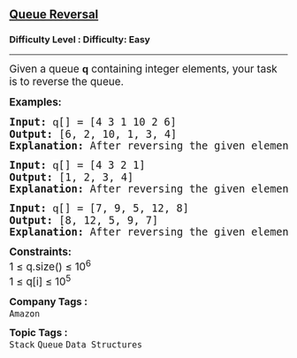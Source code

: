 <h2><a href="https://www.geeksforgeeks.org/problems/queue-reversal/1?page=1&category=Stack&difficulty=Easy&status=unsolved&sortBy=accuracy">Queue Reversal</a></h2><h3>Difficulty Level : Difficulty: Easy</h3><hr><div class="problems_problem_content__Xm_eO"><p><span style="font-size: 14pt;">Given a queue <span style="font-family: Arial;"><span style="white-space-collapse: preserve; background-color: #ffffff;"><strong>q </strong></span></span>containing integer elements, your task is to reverse the queue.</span></p>
<p><span style="font-size: 14pt;"><strong>Examples:</strong></span></p>
<pre><span style="font-size: 14pt;"><strong>Input: </strong><span style="font-family: Arial; text-wrap-mode: wrap; background-color: #ffffff;">q</span>[] = [4 3 1 10 2 6]
<strong>Output: </strong>[6, 2, 10, 1, 3, 4]
<strong>Explanation: </strong>After reversing the given elements of the queue, the resultant queue will be 6 2 10 1 3 4.
</span></pre>
<pre><span style="font-size: 14pt;"><strong>Input: </strong><span style="font-family: Arial; text-wrap-mode: wrap; background-color: #ffffff;">q</span>[] = [4 3 2 1]
<strong>Output: </strong>[1, 2, 3, 4]
<strong>Explanation: </strong>After reversing the given elements of the queue, the resultant queue will be 1 2 3 4.</span></pre>
<pre><span style="font-size: 14pt;"><strong>Input: </strong><span style="font-family: Arial; text-wrap-mode: wrap; background-color: #ffffff;">q</span>[] = [7, 9, 5, 12, 8]
<strong>Output: </strong>[8, 12, 5, 9, 7]
<strong>Explanation: </strong>After reversing the given elements of the queue, the resultant queue will be 8, 12, 5, 9, 7.</span></pre>
<p><span style="font-size: 14pt;"><strong>Constraints:</strong><br>1 ≤ q.size() ≤ 10<sup>6</sup><br>1 ≤ q[i] ≤ 10<sup>5</sup></span></p></div><p><span style=font-size:18px><strong>Company Tags : </strong><br><code>Amazon</code>&nbsp;<br><p><span style=font-size:18px><strong>Topic Tags : </strong><br><code>Stack</code>&nbsp;<code>Queue</code>&nbsp;<code>Data Structures</code>&nbsp;